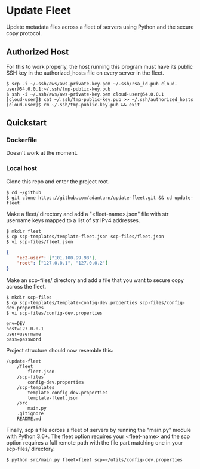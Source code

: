 # Update Fleet
Update metadata files across a fleet of servers using Python and the secure copy protocol.

## Authorized Host
For this to work properly, the host running this program must have its public SSH key in the authorized_hosts file on every server in the fleet.
```shell
$ scp -i ~/.ssh/aws/aws-private-key.pem ~/.ssh/rsa_id.pub cloud-user@54.0.0.1:~/.ssh/tmp-public-key.pub
$ ssh -i ~/.ssh/aws/aws-private-key.pem cloud-user@54.0.0.1
[cloud-user]$ cat ~/.ssh/tmp-public-key.pub >> ~/.ssh/authorized_hosts
[cloud-user]$ rm ~/.ssh/tmp-public-key.pub && exit
```

## Quickstart
### Dockerfile
Doesn't work at the moment.
### Local host
Clone this repo and enter the project root.
```shell
$ cd ~/github
$ git clone https://github.com/adamturn/update-fleet.git && cd update-fleet
```

Make a fleet/ directory and add a "\<fleet-name\>.json" file with str username keys mapped to a list of str IPv4 addresses.
```shell
$ mkdir fleet
$ cp scp-templates/template-fleet.json scp-files/fleet.json
$ vi scp-files/fleet.json
```
```json
{
    "ec2-user": ["101.100.99.98"],
    "root": ["127.0.0.1", "127.0.0.2"]
}
```

Make an scp-files/ directory and add a file that you want to secure copy across the fleet.
```shell
$ mkdir scp-files
$ cp scp-templates/template-config-dev.properties scp-files/config-dev.properties
$ vi scp-files/config-dev.properties
```
```properties
env=DEV
host=127.0.0.1
user=username
pass=password
```

Project structure should now resemble this:
```
/update-fleet
    /fleet
        fleet.json
    /scp-files
        config-dev.properties
    /scp-templates
        template-config-dev.properties
        template-fleet.json
    /src
        main.py
    .gitignore
    README.md
```

Finally, scp a file across a fleet of servers by running the "main.py" module with Python 3.6+. The fleet option requires your \<fleet-name\> and the scp option requires a full remote path with the file part matching one in your scp-files/ directory.
```shell
$ python src/main.py fleet=fleet scp=~/utils/config-dev.properties
```

